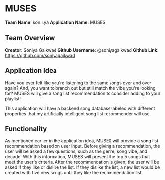 # MUSES
**Team Name**: son.i.ya
**Application Name**: MUSES

## Team Overview
**Creator**: Soniya Gaikwad
**Github Username**: @soniyagaikwad
**Github Link**: https://github.com/soniyagaikwad

## Application Idea
Have you ever felt like you're listening to the same songs over and over again? And, you want to branch out but still match the vibe you're looking for? MUSES will give a song list recommendation to consider adding to your playlist! 

This application will have a backend song database labeled with different properties that my artificially intelligent song list recommender will use.

## Functionality
As mentioned earlier in the application idea, MUSES will provide a song list recommendation based on user input. Before giving a recommendation, the user will be asked a few questions, such as the genre, song vibe, and decade. With this information, MUSES will present the top 5 songs that meet the user's criteria. After the recommendation is given, the user will be asked if they like or dislike the list. If they dislike the list, a new list would be created with five new songs until they like the recommendation list.

